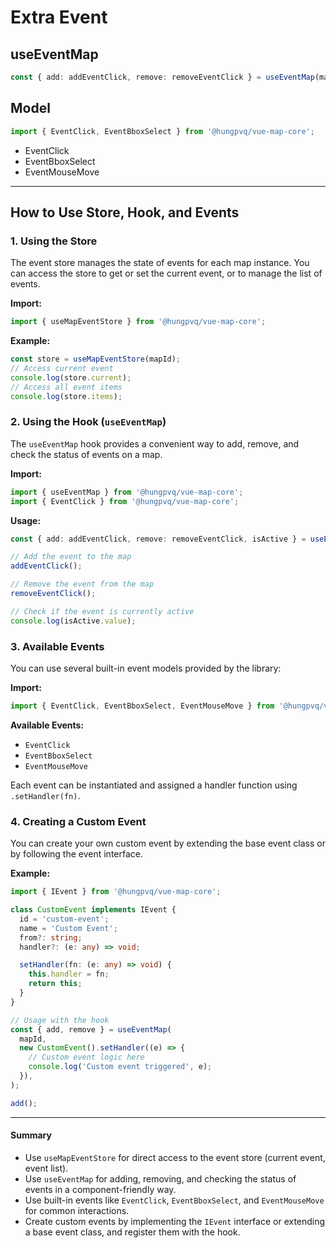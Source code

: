 # Extra Event

## useEventMap

```ts
const { add: addEventClick, remove: removeEventClick } = useEventMap(mapId.value, new EventClick().setHandler(onMapClick));
```

## Model

```ts
import { EventClick, EventBboxSelect } from '@hungpvq/vue-map-core';
```

- EventClick
- EventBboxSelect
- EventMouseMove

---

## How to Use Store, Hook, and Events

### 1. Using the Store

The event store manages the state of events for each map instance. You can access the store to get or set the current event, or to manage the list of events.

**Import:**

```ts
import { useMapEventStore } from '@hungpvq/vue-map-core';
```

**Example:**

```ts
const store = useMapEventStore(mapId);
// Access current event
console.log(store.current);
// Access all event items
console.log(store.items);
```

### 2. Using the Hook (`useEventMap`)

The `useEventMap` hook provides a convenient way to add, remove, and check the status of events on a map.

**Import:**

```ts
import { useEventMap } from '@hungpvq/vue-map-core';
import { EventClick } from '@hungpvq/vue-map-core';
```

**Usage:**

```ts
const { add: addEventClick, remove: removeEventClick, isActive } = useEventMap(mapId, new EventClick().setHandler(onMapClick));

// Add the event to the map
addEventClick();

// Remove the event from the map
removeEventClick();

// Check if the event is currently active
console.log(isActive.value);
```

### 3. Available Events

You can use several built-in event models provided by the library:

**Import:**

```ts
import { EventClick, EventBboxSelect, EventMouseMove } from '@hungpvq/vue-map-core';
```

**Available Events:**

- `EventClick`
- `EventBboxSelect`
- `EventMouseMove`

Each event can be instantiated and assigned a handler function using `.setHandler(fn)`.

### 4. Creating a Custom Event

You can create your own custom event by extending the base event class or by following the event interface.

**Example:**

```ts
import { IEvent } from '@hungpvq/vue-map-core';

class CustomEvent implements IEvent {
  id = 'custom-event';
  name = 'Custom Event';
  from?: string;
  handler?: (e: any) => void;

  setHandler(fn: (e: any) => void) {
    this.handler = fn;
    return this;
  }
}

// Usage with the hook
const { add, remove } = useEventMap(
  mapId,
  new CustomEvent().setHandler((e) => {
    // Custom event logic here
    console.log('Custom event triggered', e);
  }),
);

add();
```

---

#### Summary

- Use `useMapEventStore` for direct access to the event store (current event, event list).
- Use `useEventMap` for adding, removing, and checking the status of events in a component-friendly way.
- Use built-in events like `EventClick`, `EventBboxSelect`, and `EventMouseMove` for common interactions.
- Create custom events by implementing the `IEvent` interface or extending a base event class, and register them with the hook.
